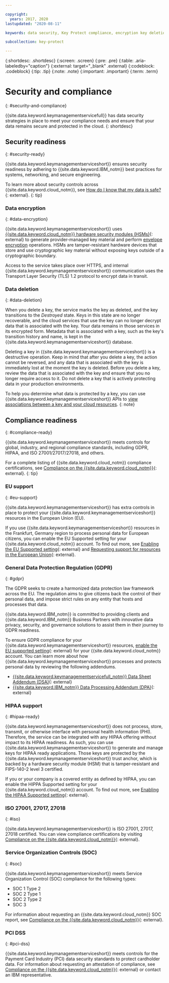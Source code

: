 ```yaml
---

copyright:
  years: 2017, 2020
lastupdated: "2020-08-11"

keywords: data security, Key Protect compliance, encryption key deletion

subcollection: key-protect

---
```


{:shortdesc: .shortdesc}
{:screen: .screen}
{:pre: .pre}
{:table: .aria-labeledby="caption"}
{:external: target="_blank" .external}
{:codeblock: .codeblock}
{:tip: .tip}
{:note: .note}
{:important: .important}
{:term: .term}

# Security and compliance
{: #security-and-compliance}

{{site.data.keyword.keymanagementservicefull}} has data security strategies in
place to meet your compliance needs and ensure that your data remains secure and
protected in the cloud.
{: shortdesc}

## Security readiness
{: #security-ready}

{{site.data.keyword.keymanagementserviceshort}} ensures security readiness by
adhering to {{site.data.keyword.IBM_notm}} best practices for systems,
networking, and secure engineering.

To learn more about security controls across {{site.data.keyword.cloud_notm}},
see
[How do I know that my data is safe?](/docs/overview?topic=overview-security#security){: external}.
{: tip}

### Data encryption
{: #data-encryption}

{{site.data.keyword.keymanagementserviceshort}} uses
[{{site.data.keyword.cloud_notm}} hardware security modules (HSMs)](https://www.ibm.com/cloud/hardware-security-module){: external}
to generate provider-managed key material and perform
[envelope encryption](/docs/key-protect?topic=key-protect-envelope-encryption)
operations. HSMs are tamper-resistant hardware devices that store and use
cryptographic key material without exposing keys outside of a cryptographic
boundary.

Access to the service takes place over HTTPS, and internal
{{site.data.keyword.keymanagementserviceshort}} communication uses the Transport
Layer Security (TLS) 1.2 protocol to encrypt data in transit.

### Data deletion
{: #data-deletion}

When you delete a key, the service marks the key as deleted, and the key
transitions to the _Destroyed_ state. Keys in this state are no longer
recoverable, and the cloud services that use the key can no longer decrypt data
that is associated with the key. Your data remains in those services in its
encrypted form. Metadata that is associated with a key, such as the key's
transition history and name, is kept in the
{{site.data.keyword.keymanagementserviceshort}} database.

Deleting a key in {{site.data.keyword.keymanagementserviceshort}} is a
destructive operation. Keep in mind that after you delete a key, the action
cannot be reversed, and any data that is associated with the key is immediately
lost at the moment the key is deleted. Before you delete a key, review the data
that is associated with the key and ensure that you no longer require access to
it. Do not delete a key that is actively protecting data in your production
environments.

To help you determine what data is protected by a key, you can use
{{site.data.keyword.keymanagementserviceshort}} APIs to
[view associations between a key and your cloud resources](/docs/key-protect?topic=key-protect-view-protected-resources).
{: note}

## Compliance readiness
{: #compliance-ready}

{{site.data.keyword.keymanagementserviceshort}} meets controls for global,
industry, and regional compliance standards, including GDPR, HIPAA, and ISO
27001/27017/27018, and others.

For a complete listing of {{site.data.keyword.cloud_notm}} compliance
certifications, see
[Compliance on the {{site.data.keyword.cloud_notm}}](https://www.ibm.com/cloud/compliance){: external}.
{: tip}

### EU support
{: #eu-support}

{{site.data.keyword.keymanagementserviceshort}} has extra controls in place to
protect your {{site.data.keyword.keymanagementserviceshort}} resources in the
European Union (EU).

If you use {{site.data.keyword.keymanagementserviceshort}} resources in the
Frankfurt, Germany region to process personal data for European citizens, you
can enable the EU Supported setting for your {{site.data.keyword.cloud_notm}}
account. To find out more, see
[Enabling the EU Supported setting](/docs/account?topic=account-eu-hipaa-supported#bill_eusupported){: external}
and
[Requesting support for resources in the European Union](/docs/get-support?topic=get-support-using-avatar#eusupported){: external}.

### General Data Protection Regulation (GDPR)
{: #gdpr}

The GDPR seeks to create a harmonized data protection law framework across the
EU. The regulation aims to give citizens back the control of their personal
data, and impose strict rules on any entity that hosts and processes that data.

{{site.data.keyword.IBM_notm}} is committed to providing clients and
{{site.data.keyword.IBM_notm}} Business Partners with innovative data privacy,
security, and governance solutions to assist them in their journey to GDPR
readiness.

To ensure GDPR compliance for your
{{site.data.keyword.keymanagementserviceshort}} resources,
[enable the EU supported setting](/docs/account?topic=account-eu-hipaa-supported#bill_eusupported){: external}
for your {{site.data.keyword.cloud_notm}} account. You can learn more about how
{{site.data.keyword.keymanagementserviceshort}} processes and protects personal
data by reviewing the following addendums.

- [{{site.data.keyword.keymanagementservicefull_notm}} Data Sheet Addendum (DSA)](https://www.ibm.com/software/reports/compatibility/clarity-reports/report/html/softwareReqsForProduct?deliverableId=180A0EC0658B11E5A8DABB56563AC132){: external}
- [{{site.data.keyword.IBM_notm}} Data Processing Addendum (DPA)](https://www.ibm.com/support/customer/csol/terms/?cat=dpa){: external}

### HIPAA support
{: #hipaa-ready}

{{site.data.keyword.keymanagementserviceshort}} does not process, store,
transmit, or otherwise interface with personal health information (PHI).
Therefore, the service can be integrated with any HIPAA offering without impact
to its HIPAA readiness. As such, you can use
{{site.data.keyword.keymanagementserviceshort}} to generate and manage keys for
HIPAA ready applications. Those keys are protected by the
{{site.data.keyword.keymanagementserviceshort}} trust anchor, which is backed by
a hardware security module (HSM) that is tamper-resistant and FIPS-140-2 level 3
certified.

If you or your company is a covered entity as defined by HIPAA, you can enable
the HIPPA Supported setting for your {{site.data.keyword.cloud_notm}} account.
To find out more, see
[Enabling the HIPAA Supported setting](/docs/account?topic=account-eu-hipaa-supported#enabling-hipaa){: external}.

### ISO 27001, 27017, 27018
{: #iso}

{{site.data.keyword.keymanagementserviceshort}} is ISO 27001, 27017, 27018
certified. You can view compliance certifications by visiting
[Compliance on the {{site.data.keyword.cloud_notm}}](https://www.ibm.com/cloud/compliance){: external}.

### Service Organization Controls (SOC)
{: #soc}

{{site.data.keyword.keymanagementserviceshort}} meets Service Organization
Control (SOC) compliance for the following types:

- SOC 1 Type 2
- SOC 2 Type 1
- SOC 2 Type 2
- SOC 3

For information about requesting an {{site.data.keyword.cloud_notm}} SOC report,
see
[Compliance on the {{site.data.keyword.cloud_notm}}](https://www.ibm.com/cloud/compliance){: external}.

### PCI DSS
{: #pci-dss}

{{site.data.keyword.keymanagementserviceshort}} meets controls for the Payment
Card Industry (PCI) data security standards to protect cardholder data. For
information about requesting an attestation of compliance, see
[Compliance on the {{site.data.keyword.cloud_notm}}](https://www.ibm.com/cloud/compliance){: external}
or contact an IBM representative.
